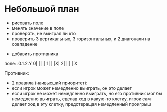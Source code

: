 # Небольшой план

+ рисовать поле
+ менять значение в поле
+ проверять, не выиграл ли кто
 + проверить 3 вертикальных, 3 горизонтальных, и 2 диагонали на совпадение
- добавить противника

поле:
 .0.1.2.Y
0| | | |
1| | |X|
2| | | |
X

Противник:
+ 2 правила (наивысший приоритет):
 + если игрок может немедленно выиграть, он это делает
 + если игрок не может немедленно выиграть, но его противник
   мог бы немедленно выиграть, сделав ход в какую-то клетку,
   игрок сам делает ход в эту клетку, предотвращая
   немедленный проигрыш
